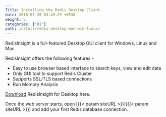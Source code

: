 ```yaml
---
Title: Installing the Redis Desktop Client
date: 2018-07-20 03:49:29 +0530
weight: 5
categories: ["RI"]
path: install/redis-desktop-mac-win-linux/
---
```

RedisInsight is a full-featured Desktop GUI client for Windows, Linux and Mac.

RedisInsight offers the following features -

* Easy to use browser based interface to search keys, view and edit data
* Only GUI tool to support Redis Cluster
* Supports SSL/TLS based connections
* Run Memory Analysis

[Download](https://redislabs.com/redis-enterprise-visualization/redis-insight/) RedisInsight for Desktop here.

Once the web server starts, open [{{< param siteURL >}}]({{< param siteURL >}}) and add your first Redis database connection.
